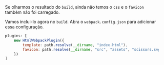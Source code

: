 
Se olharmos o resultado do `build`, ainda não temos o `css` e o `favicon` também não foi carregado.

Vamos inclui-lo agora no `build`. Abra o `webpack.config.json` para adicionar essa configuração.

```js
plugins: [
	new HtmlWebpackPlugin({
		template: path.resolve(__dirname, "index.html"),
		favicon: path.resolve(__dirname, "src", "assets", "scissors.svg")
	})
]
```


